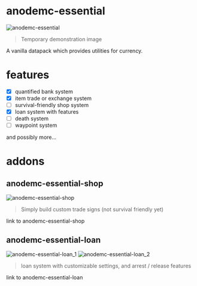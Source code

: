# anodemc-essential
![anodemc-essential](https://user-images.githubusercontent.com/76568223/148671458-426eae42-f3a6-4655-9e81-bc4234a258b4.gif)
> Temporary demonstration image

A vanilla datapack which provides utilities for currency.

# features
 - [X] quantified bank system
 - [X] item trade or exchange system
 - [ ] survival-friendly shop system
 - [X] loan system with features
 - [ ] death system
 - [ ] waypoint system
 
 and possibly more...

# addons
## anodemc-essential-shop
![anodemc-essential-shop](https://user-images.githubusercontent.com/76568223/148671862-9b6bb66c-7b44-4965-9069-7b27e8b88c01.gif)
> Simply build custom trade signs (not survival friendly yet)

link to anodemc-essential-shop

## anodemc-essential-loan
![anodemc-essential-loan_1](https://user-images.githubusercontent.com/76568223/148671968-050d229f-6070-457e-836f-1727e221fa7d.gif)
![anodemc-essential-loan_2](https://user-images.githubusercontent.com/76568223/148671972-ad366334-2887-4ba9-bc46-b87dcc515309.gif)
> loan system with customizable settings, and arrest / release features

link to anodemc-essential-loan
